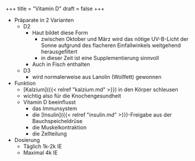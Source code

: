 +++
title = "Vitamin D"
draft = false
+++

-   Präparate in 2 Varianten
    -   D2
        -   Haut bildet diese Form
            -   zwischen Oktober und März wird das nötige UV-B-Licht der Sonne aufgrund des flacheren Einfallwinkels weitgehend herausgefiltert
            -   in dieser Zeit ist eine Supplementierung sinnvoll
        -   Auch in Fisch enthalten
    -   D3
        -   wird normalerweise aus Lanolin (Wollfett) gewonnen
-   Funktion
    -   [Kalzium]({{< relref "kalzium.md" >}}) in den Körper schleusen
    -   wichtig also für die Knochengesundheit
    -   Vitamin D beeinflusst
        -   das Immunsystem
        -   die [Insulin]({{< relref "insulin.md" >}})-Freigabe aus der Bauchspeicheldrüse
        -   die Muskelkontraktion
        -   die Zellteilung
-   Dosierung
    -   Täglich 1k-2k IE
    -   Maximal 4k IE